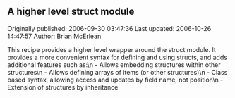 ## A higher level struct module 
Originally published: 2006-09-30 03:47:36 
Last updated: 2006-10-26 14:47:57 
Author: Brian McErlean 
 
This recipe provides a higher level wrapper around the struct module.  It provides a more convenient syntax for defining and using structs, and adds additional features such as:\n  - Allows embedding structures within other structures\n  - Allows defining arrays of items (or other structures)\n  - Class based syntax, allowing access and updates by field name, not position\n  - Extension of structures by inheritance